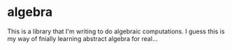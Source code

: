 # algebra

This is a library that I'm writing to do algebraic computations.  I guess this is my way of fnially learning abstract algebra for real...
